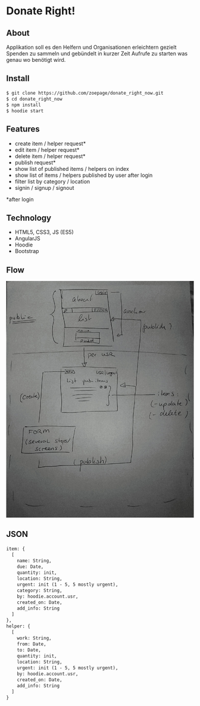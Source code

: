 # Donate Right!

## About
Applikation soll es den Helfern und Organisationen erleichtern gezielt Spenden zu sammeln und gebündelt in kurzer Zeit Aufrufe zu starten was genau wo benötigt wird. 

## Install
````
$ git clone https://github.com/zoepage/donate_right_now.git
$ cd donate_right_now
$ npm install
$ hoodie start
````


## Features
- create item / helper request*
- edit item / helper request*
- delete item / helper request*
- publish request*
- show list of published items / helpers on index
- show list of items / helpers published by user after login
- filter list by category / location
- signin / signup / signout

*after login


## Technology
- HTML5, CSS3, JS (ES5)
- AngularJS
- Hoodie
- Bootstrap

## Flow
![Flow of application](/www/assets/img/flow.jpg)

## JSON
````
item: {
  [
    name: String,
    due: Date,
    quantity: init,
    location: String,
    urgent: init (1 - 5, 5 mostly urgent),
    category: String,
    by: hoodie.account.usr,
    created_on: Date,
    add_info: String
  ]
},
helper: {
  [
    work: String,
    from: Date,
    to: Date,
    quantity: init,
    location: String,
    urgent: init (1 - 5, 5 mostly urgent),
    by: hoodie.account.usr,
    created_on: Date,
    add_info: String
  ]
}

````
